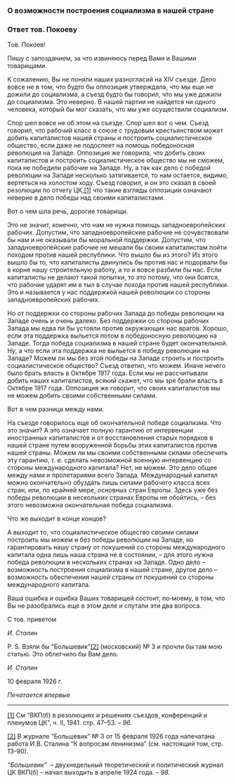 ### О возможности построения социализма в нашей стране
### Ответ тов. Покоеву

Тов. Покоев!

Пишу с запозданием, за что извиняюсь перед Вами и Вашими товарищами.

К сожалению, Вы не поняли наших разногласий на XIV съезде. Дело вовсе не в том, что будто бы оппозиция утверждала, что мы еще не дожили до социализма, а съезд будто бы говорил, что мы уже дожили до социализма. Это неверно. В нашей партии не найдется ни одного человека, который бы мог сказать, что мы уже осуществили социализм.

Спор шел вовсе не об этом на съезде. Спор шел вот о чем. Съезд говорил, что рабочий класс в союзе с трудовым крестьянством может добить капиталистов нашей страны и построить социалистическое общество, если даже не подоспеет на помощь победоносная революция на Западе. Оппозиция же говорила, что добить своих капиталистов и построить социалистическое общество мы не сможем, пока не победили рабочие на Западе. Ну, а так как дело с победой революции на Западе несколько затягивается, то нам остается, видимо, вертеться на холостом ходу. Съезд говорил, и он это сказал в своей резолюции по отчету ЦК,[[1]](#_ftn1) что такие взгляды оппозиции означают неверие в дело победы над своими капиталистами.

Вот о чем шла речь, дорогие товарищи.

Это не значит, конечно, что нам не нужна помощь западноевропейских рабочих. Допустим, что западноевропейские рабочие не сочувствовали бы нам и не оказывали бы моральной поддержки. Допустим, что западноевропейские рабочие не мешали бы своим капиталистам пойти походом против нашей республики. Что вышло бы из этого? Из этого вышло бы то, что капиталисты двинулись бы против нас и подорвали бы в корне нашу строительную работу, а то и вовсе разбили бы нас. Если капиталисты не делают такой попытки, то это потому, что они боятся, что рабочие ударят им в тыл в случае похода против нашей республики. Это и называется у нас поддержкой нашей революции со стороны западноевропейских рабочих.

Но от поддержки со стороны рабочих Запада до победы революции на Западе очень и очень далеко. Без поддержки со стороны рабочих Запада мы едва ли бы устояли против окружающих нас врагов. Хорошо, если эта поддержка выльется потом в победоносную революцию на Западе. Тогда победа социализма в нашей стране будет окончательной. Ну, а что если эта поддержка не выльется в победу революции на Западе? Можем ли мы без этой победы на Западе строить и построить социалистическое общество? Съезд ответил, что можем. Иначе нечего было брать власть в Октябре 1917 года. Если мы не рассчитывали добить наших капиталистов, всякий скажет, что мы зря брали власть в Октябре 1917 года. Оппозиция же говорит, что своих капиталистов мы не можем добить своими собственными силами.

Вот в чем разница между нами.

На съезде говорилось еще об окончательной победе социализма. Что это значит? А это означает полную гарантию от интервенции иностранных капиталистов и от восстановления старых порядков в нашей стране путем вооруженной борьбы этих капиталистов против нашей страны. Можем ли мы своими собственными силами обеспечить эту гарантию, т. е. сделать невозможной военную интервенцию со стороны международного капитала? Нет, не можем. Это дело общее между нами и пролетариями всего Запада. Международный капитал можно окончательно обуздать лишь силами рабочего класса всех стран, или, по крайней мере, основных стран Европы. Здесь уже без победы революции в нескольких странах Европы не обойтись, – без этого невозможна окончательная победа социализма.

Что же выходит в конце концов?

А выходит то, что социалистическое общество своими силами построить мы можем и без победы революции на Западе, но гарантировать нашу страну от покушений со стороны международного капитала одна лишь наша страна не в состоянии, – для этого нужна победа революции в нескольких странах на Западе. Одно дело – возможность построения социализма в нашей стране, другое дело – возможность обеспечения нашей страны от покушений со стороны международного капитала.

Ваша ошибка и ошибка Ваших товарищей состоит, по‑моему, в том, что Вы не разобрались еще в этом деле и спутали эти два вопроса.

С тов. приветом

_И. Сталин_

Р. S. Взяли бы “Большевик”[[2]](#_ftn2) (московский) № 3 и прочли бы там мою статью. Это облегчило бы Вам дело.

_И. Сталин_

10 февраля 1926 г.

_Печатается впервые_

  

---

[[1]](#_ftnref1) См “ВКП(б) в резолюциях и решениях съездов, конференций и пленумов ЦК”, ч. II, 1941. стр. 47–53. – _96._

[[2]](#_ftnref2) В журнале “Большевик” № 3 от 15 февраля 1926 года напечатана работа И.В. Сталина “К вопросам ленинизма” (см. настоящий том, стр. 13–90).

_“Большевик”_  – двухнедельный теоретический и политический журнал ЦК ВКП(б) – начал выходить в апреле 1924 года. – _98._